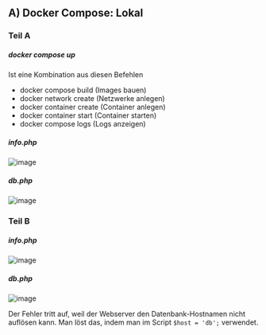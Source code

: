 ## A) Docker Compose: Lokal 
### Teil A
##### docker compose up
Ist eine Kombination aus diesen Befehlen
- docker compose build (Images bauen)
- docker network create (Netzwerke anlegen)
- docker container create (Container anlegen)
- docker container start (Container starten)
- docker compose logs (Logs anzeigen)


##### info.php
![image](https://github.com/user-attachments/assets/3d53098a-cf51-4c0d-8380-eee35b9096a2)


##### db.php
![image](https://github.com/user-attachments/assets/b10edf6d-bc03-424a-aab2-6f28fe779dc3)


### Teil B

##### info.php
![image](https://github.com/user-attachments/assets/630e5b5d-cdb5-417d-981d-9aeed97d244c)

##### db.php
![image](https://github.com/user-attachments/assets/21a9221c-e3dc-48f8-9d3e-6fe752ed8e1a)

Der Fehler tritt auf, weil der Webserver den Datenbank-Hostnamen nicht auflösen kann. Man löst das, indem man im Script `$host = 'db';` verwendet.
